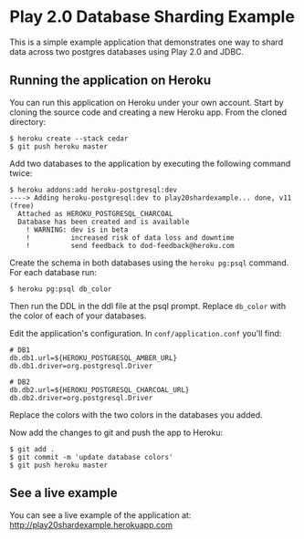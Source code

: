 # Play 2.0 Database Sharding Example

This is a simple example application that demonstrates one way to shard data across two postgres databases using Play 2.0 and JDBC.

## Running the application on Heroku

You can run this application on Heroku under your own account. Start by cloning the source code and creating a new Heroku app. From the cloned directory:

    $ heroku create --stack cedar
    $ git push heroku master

Add two databases to the application by executing the following command twice:

    $ heroku addons:add heroku-postgresql:dev
    ----> Adding heroku-postgresql:dev to play20shardexample... done, v11 (free)
      Attached as HEROKU_POSTGRESQL_CHARCOAL
      Database has been created and is available
        ! WARNING: dev is in beta
        !          increased risk of data loss and downtime
        !          send feedback to dod-feedback@heroku.com

Create the schema in both databases using the `heroku pg:psql` command. For each database run:

    $ heroku pg:psql db_color

Then run the DDL in the ddl file at the psql prompt. Replace `db_color` with the color of each of your databases.
   
Edit the application's configuration. In `conf/application.conf` you'll find:

    # DB1
    db.db1.url=${HEROKU_POSTGRESQL_AMBER_URL}
    db.db1.driver=org.postgresql.Driver

    # DB2
    db.db2.url=${HEROKU_POSTGRESQL_CHARCOAL_URL}
    db.db2.driver=org.postgresql.Driver 

Replace the colors with the two colors in the databases you added.

Now add the changes to git and push the app to Heroku:

    $ git add .
    $ git commit -m 'update database colors'
    $ git push heroku master

## See a live example

You can see a live example of the application at:  http://play20shardexample.herokuapp.com
